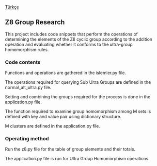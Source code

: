 [Türkçe](https://github.com/salihdemirer/Z8-grup-arastirmasi/blob/main/README.md)
<h2>Z8 Group Research</h2>
This project includes code snippets that perform the operations of determining the elements of the Z8 cyclic group according to the addition operation and evaluating whether it conforms to the ultra-group homomorphism rules.
<h3>Code contents</h3>
<p>Functions and operations are gathered in the islemler.py file.</p>
<p>The operations required for querying Sub Ultra Groups are defined in the normal_alt_ultra.py file.</p>
<p>Setting and combining the groups required for the process is done in the application.py file.</p>
<p>The function required to examine group homomorphism among M sets is defined with key and value pair using dictionary structure.</p>
<p>M clusters are defined in the application.py file.</p>
<h3>Operating method</h3>
<p>Run the z8.py file for the table of group elements and their totals.</p>
<p>The application.py file is run for Ultra Group Homomorphism operations.</p>
